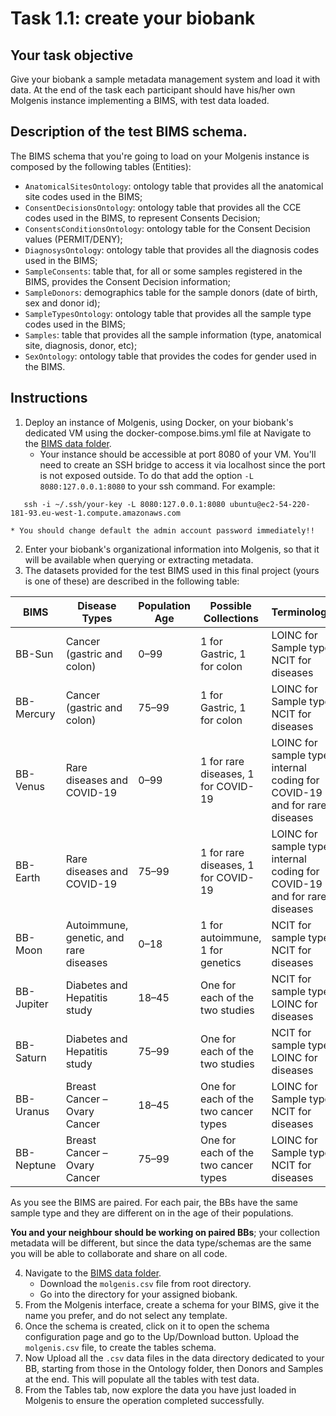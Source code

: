 # Task 1.1: create your biobank

## Your task objective

Give your biobank a sample metadata management system and load it with data. At the end of the task each participant should have his/her own Molgenis instance implementing a BIMS, with test data loaded.

## Description of the test BIMS schema.

The BIMS schema that you're going to load on your Molgenis instance is composed by the following tables (Entities):
- `AnatomicalSitesOntology`: ontology table that provides all the anatomical site codes used in the BIMS;
- `ConsentDecisionsOntology`: ontology table that provides all the CCE codes used in the BIMS, to represent Consents Decision;
- `ConsentsConditionsOntology`: ontology table for the Consent Decision values (PERMIT/DENY);
- `DiagnosysOntology`: ontology table that provides all the diagnosis codes used in the BIMS;
- `SampleConsents`: table that, for all or some samples registered in the BIMS, provides the Consent Decision information;
- `SampleDonors`: demographics table for the sample donors (date of birth, sex and donor id);
- `SampleTypesOntology`: ontology table that provides all the sample type codes used in the BIMS;
- `Samples`: table that provides all the sample information (type, anatomical site, diagnosis, donor, etc);
- `SexOntology`: ontology table that provides the codes for gender used in the BIMS.


## Instructions

1. Deploy an instance of Molgenis, using Docker, on your biobank's dedicated VM using the docker-compose.bims.yml file at Navigate to the [BIMS data folder](https://space.crs4.it/s/CA2ZXRbJmHStm95).
    * Your instance should be accessible at port 8080 of your VM. You'll need to create an SSH bridge to access it via localhost since the port is not exposed outside. To do that add the option `-L 8080:127.0.0.1:8080` to your ssh command. For example:
```
   ssh -i ~/.ssh/your-key -L 8080:127.0.0.1:8080 ubuntu@ec2-54-220-181-93.eu-west-1.compute.amazonaws.com
```
    * You should change default the admin account password immediately!!
2. Enter your biobank's organizational information into Molgenis, so that it will be available when querying or extracting metadata.
3. The datasets provided for the test BIMS used in this final project (yours is one of these) are described in the following table:

| BIMS         | Disease Types                            | Population Age   | Possible Collections                                                    | Terminologies                                                              |
| ---------    | ---------------------------------------- | ---------------- | ----------------------------------------------------------------------- | --------------------------------------------------                         |
| BB-Sun     | Cancer (gastric and colon)               | 0–99             | 1 for Gastric, 1 for colon                                              | LOINC for Sample types, NCIT for diseases                                  |
| BB-Mercury | Cancer (gastric and colon)               | 75–99            | 1 for Gastric, 1 for colon                                              | LOINC for Sample types, NCIT for diseases                                  |
| BB-Venus   | Rare diseases and COVID-19               | 0–99             | 1 for rare diseases, 1 for COVID-19                                     | LOINC for sample types, internal coding for COVID-19 and for rare diseases |
| BB-Earth   | Rare diseases and COVID-19               | 75–99            | 1 for rare diseases, 1 for COVID-19                                     | LOINC for sample types, internal coding for COVID-19 and for rare diseases |
| BB-Moon    | Autoimmune, genetic, and rare diseases   | 0–18             | 1 for autoimmune, 1 for genetics                                        | NCIT for sample types, NCIT for diseases                                   | | BB-Mars    | Autoimmune, genetic, and rare diseases   | 75–99            | 1 for autoimmune, 1 for genetics                                        | NCIT for sample types, NCIT for diseases                                   |
| BB-Jupiter | Diabetes and Hepatitis study             | 18–45            | One for each of the two studies                                         | NCIT for sample types, LOINC for diseases                                  |
| BB-Saturn  | Diabetes and Hepatitis study             | 75–99            | One for each of the two studies                                         | NCIT for sample types, LOINC for diseases                                  |
| BB-Uranus  | Breast Cancer – Ovary Cancer             | 18–45            | One for each of the two cancer types                                    | LOINC for Sample types, NCIT for diseases                                  |
| BB-Neptune | Breast Cancer – Ovary Cancer             | 75–99            | One for each of the two cancer types                                    | LOINC for Sample types, NCIT for diseases                                  |

As you see the BIMS are paired. For each pair, the BBs have the same sample type
and they are different on in the age of their populations.

**You and your neighbour should be working on paired BBs**; your collection metadata
will be different, but since the data type/schemas are the same you will be able
to collaborate and share on  all code.

4. Navigate to the [BIMS data folder](https://space.crs4.it/s/CA2ZXRbJmHStm95).
    * Download the `molgenis.csv` file from root directory.
    * Go into the directory for your assigned biobank.
5. From the Molgenis interface, create a schema for your BIMS, give it the name you prefer, and do not select any template.
6. Once the schema is created, click on it to open the schema configuration page
   and go to the Up/Download button. Upload the `molgenis.csv` file, to create the tables schema.
7. Now Upload all the `.csv` data files in the data directory dedicated to your BB, starting from those in
   the Ontology folder, then Donors and Samples at the end. This will populate
   all the tables with test data.
8. From the Tables tab, now explore the data you have just loaded in Molgenis to ensure the
   operation completed successfully.
